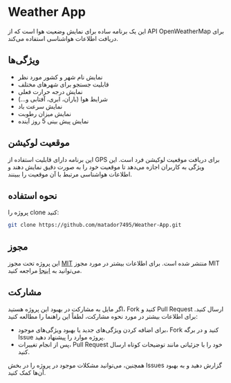 # Weather App

این یک برنامه ساده برای نمایش وضعیت هوا است که از API OpenWeatherMap برای دریافت اطلاعات هواشناسی استفاده می‌کند.

## ویژگی‌ها
- نمایش نام شهر و کشور مورد نظر
- قابلیت جستجو برای شهرهای مختلف
- نمایش درجه حرارت فعلی
- شرایط هوا (باران، ابری، آفتابی و...)
-  نمایش سرعت باد
- نمایش میزان رطوبت
- نمایش پیش بینی 5 روز آینده
## موقعیت لوکیشن

این برنامه دارای قابلیت استفاده از GPS برای دریافت موقعیت لوکیشن فرد است. این ویژگی به کاربران اجازه می‌دهد تا موقعیت خود را به صورت دقیق نمایش دهند و اطلاعات هواشناسی مرتبط با آن موقعیت را ببینند.

## نحوه استفاده

پروژه را clone کنید:


```bash
git clone https://github.com/matador7495/Weather-App.git
```
## مجوز

این پروژه تحت مجوز [MIT](LICENSE) منتشر شده است. برای اطلاعات بیشتر در مورد مجوز MIT می‌توانید به [اینجا](https://opensource.org/licenses/MIT) مراجعه کنید.

## مشارکت

اگر مایل به مشارکت در بهبود این پروژه هستید، Fork کنید و Pull Request ارسال کنید. برای اطلاعات بیشتر در مورد نحوه مشارکت، لطفاً این راهنما را مطالعه کنید:

- برای اضافه کردن ویژگی‌های جدید یا بهبود ویژگی‌های موجود، Fork کنید و در برگه Issue پروژه موارد را پیشنهاد دهید.
- پس از انجام تغییرات، Pull Request خود را با جزئیاتی مانند توضیحات کوتاه ارسال کنید.

همچنین، می‌توانید مشکلات موجود در پروژه را در بخش Issues گزارش دهید و به بهبود آن‌ها کمک کنید.

